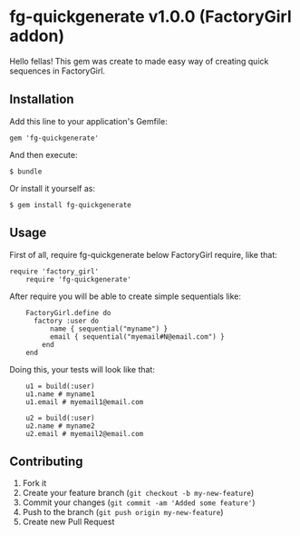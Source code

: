 # fg-quickgenerate v1.0.0 (FactoryGirl addon)

Hello fellas! This gem was create to made easy way of creating quick sequences in FactoryGirl.

## Installation

Add this line to your application's Gemfile:

    gem 'fg-quickgenerate'

And then execute:

    $ bundle

Or install it yourself as:

    $ gem install fg-quickgenerate

## Usage

First of all, require fg-quickgenerate below FactoryGirl require, like that:

    require 'factory_girl'
		require 'fg-quickgenerate'

After require you will be able to create simple sequentials like:
    
		FactoryGirl.define do
		  factory :user do
			  name { sequential("myname") }
			  email { sequential("myemail#N@email.com") }
			end
		end


Doing this, your tests will look like that:

		u1 = build(:user)
		u1.name # myname1
		u1.email # myemail1@email.com

		u2 = build(:user)
		u2.name # myname2
		u2.email # myemail2@email.com



## Contributing

1. Fork it
2. Create your feature branch (`git checkout -b my-new-feature`)
3. Commit your changes (`git commit -am 'Added some feature'`)
4. Push to the branch (`git push origin my-new-feature`)
5. Create new Pull Request
